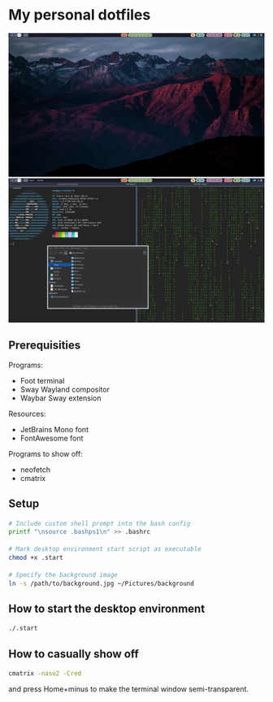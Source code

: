 # My personal dotfiles

![desktop](Pictures/demo-screenshot-desktop.png)
![desktop-with-windows](Pictures/demo-screenshot-desktop-with-windows.png)

## Prerequisities

Programs:
* Foot terminal
* Sway Wayland compositor
* Waybar Sway extension

Resources:
* JetBrains Mono font
* FontAwesome font

Programs to show off:
* neofetch
* cmatrix

## Setup

```bash
# Include custom shell prompt into the bash config
printf "\nsource .bashps1\n" >> .bashrc

# Mark desktop environment start script as executable
chmod +x .start

# Specify the background image
ln -s /path/to/background.jpg ~/Pictures/background
```

## How to start the desktop environment

```bash
./.start
```

## How to casually show off

```bash
cmatrix -nasu2 -Cred
```

and press Home+minus to make the terminal window semi-transparent.